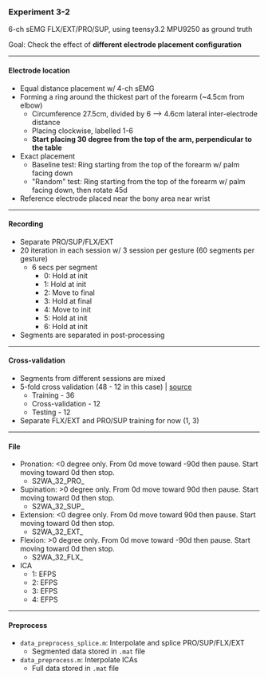 ### Experiment 3-2

6-ch sEMG FLX/EXT/PRO/SUP, using teensy3.2 MPU9250 as ground truth

Goal: Check the effect of **different electrode placement configuration**


---
#### Electrode location
* Equal distance placement w/ 4-ch sEMG
* Forming a ring around the thickest part of the forearm (~4.5cm from elbow)
  * Circumference 27.5cm, divided by 6 --> 4.6cm lateral inter-electrode distance
  * Placing clockwise, labelled 1-6
  * **Start placing 30 degree from the top of the arm, perpendicular to the table**
* Exact placement
  * Baseline test: Ring starting from the top of the forearm w/ palm facing down
  * "Random" test: Ring starting from the top of the forearm w/ palm facing down, then rotate 45d
* Reference electrode placed near the bony area near wrist

---

#### Recording
* Separate PRO/SUP/FLX/EXT
* 20 iteration in each session w/ 3 session per gesture (60 segments per gesture)
  * 6 secs per segment
    * 0: Hold at init
    * 1: Hold at init
    * 2: Move to final
    * 3: Hold at final
    * 4: Move to init
    * 5: Hold at init
    * 6: Hold at init
* Segments are separated in post-processing


---

#### Cross-validation
* Segments from different sessions are mixed
* 5-fold cross validation (48 - 12 in this case) | [source](https://stackoverflow.com/questions/13610074/is-there-a-rule-of-thumb-for-how-to-divide-a-dataset-into-training-and-validatio)
  * Training - 36
  * Cross-validation - 12
  * Testing - 12
* Separate FLX/EXT and PRO/SUP training for now (1, 3)

---

#### File
  * Pronation: <0 degree only. From 0d move toward -90d then pause. Start moving toward 0d then stop.
    * S2WA_32_PRO_ 
  * Supination: >0 degree only. From 0d move toward 90d then pause. Start moving toward 0d then stop.
    * S2WA_32_SUP_
  * Extension: <0 degree only. From 0d move toward 90d then pause. Start moving toward 0d then stop.
    * S2WA_32_EXT_
  * Flexion: >0 degree only. From 0d move toward -90d then pause. Start moving toward 0d then stop.
    * S2WA_32_FLX_ 
  * ICA
    * 1: EFPS
    * 2: EFPS
    * 3: EFPS
    * 4: EFPS

---

#### Preprocess
* `data_preprocess_splice.m`: Interpolate and splice PRO/SUP/FLX/EXT
  * Segmented data stored in `.mat` file
* `data_preprocess.m`: Interpolate ICAs 
  * Full data stored in `.mat` file

